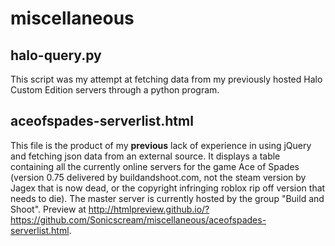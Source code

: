 # miscellaneous

## halo-query.py

This script was my attempt at fetching data from my previously hosted Halo Custom Edition servers through a python program.

## aceofspades-serverlist.html

This file is the product of my **previous** lack of experience in using jQuery and fetching json data from an external source. It displays a table containing all the currently online servers for the game Ace of Spades (version 0.75 delivered by buildandshoot.com, not the steam version by Jagex that is now dead, or the copyright infringing roblox rip off version that needs to die). The master server is currently hosted by the group "Build and Shoot". Preview at http://htmlpreview.github.io/?https://github.com/Sonicscream/miscellaneous/aceofspades-serverlist.html.
